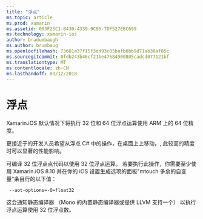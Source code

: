 ```yaml
---
title: "浮点"
ms.topic: article
ms.prod: xamarin
ms.assetid: 003F25C1-B430-4339-9C95-7DF527EBC699
ms.technology: xamarin-ios
author: bradumbaugh
ms.author: brumbaug
ms.openlocfilehash: 73681a37f15f3dd93c85bafb6bb9d71ab30af85c
ms.sourcegitcommit: 0fdb243b46cf21be47584900805cadcd077121bf
ms.translationtype: MT
ms.contentlocale: zh-CN
ms.lasthandoff: 03/12/2018
---
```

# <a name="floating-point"></a>浮点

Xamarin.iOS 默认情况下将执行 32 位和 64 位浮点运算使用 ARM 上的 64 位精度。  

更接近于的开发人员希望从浮点 C# 中的操作，在桌面上上移动，, 此较高的精度时可以显著的性能影响。

可编译 32 位浮点点代码以使用 32 位浮点运算。  若要执行此操作，你需要至少使用 Xamarin.iOS 8.10 并在你的 iOS 设置生成选项的面板"mtouch 多余的自变量"条目行的以下值：

     --aot-options=-O=float32

这会通知静态编译器 （Mono 的内置静态编译器或提供 LLVM 支持一个） 以执行浮点运算使用 32 位浮点数。
